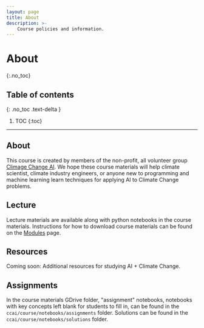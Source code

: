 ```yaml
---
layout: page
title: About
description: >-
    Course policies and information.
---
```


# About
{:.no_toc}

## Table of contents
{: .no_toc .text-delta }

1. TOC
{:toc}

---

## About

This course is created by members of the non-profit, all volunteer group [Climage Change AI](http://climatechange.ai/). We hope these course materials will help climate scientist, climate industry engineers, or anyone new to programming and machine learning learn techniques
for applying AI to Climate Change problems.

## Lecture

Lecture materials are available along with python notebooks in the course materials. Instructions for how to download course materials can be found on the [Modules](/modules/) page.

## Resources

Coming soon: Additional resources for studying AI + Climate Change.

## Assignments

In the course materials GDrive folder, "assignment" notebooks, notebooks with key concepts left blank for students to fill in, can be found in the `ccai/course/notebooks/assignments` folder. Solutions can be found in the `ccai/course/notebooks/solutions` folder.

